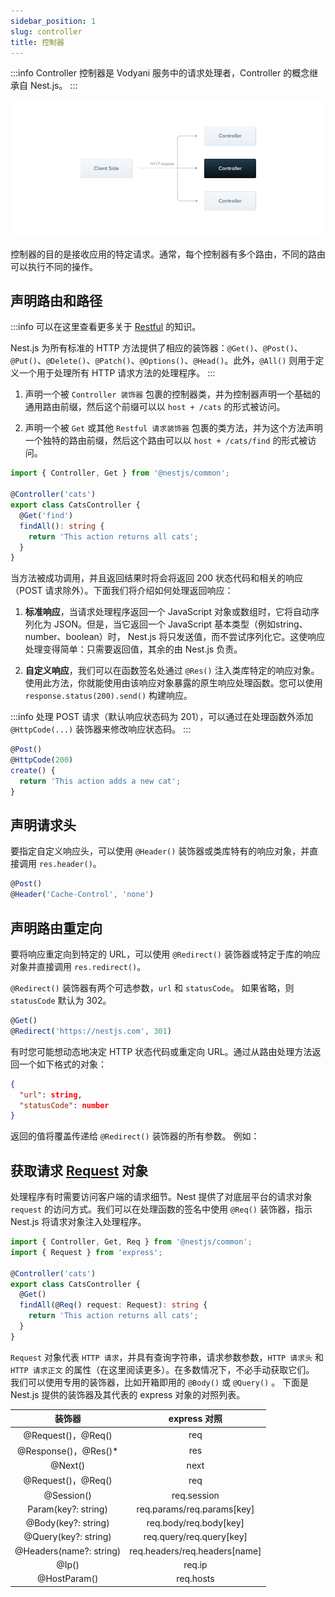 ```yaml
---
sidebar_position: 1
slug: controller
title: 控制器
---
```


:::info
Controller 控制器是 Vodyani 服务中的请求处理者，Controller 的概念继承自 Nest.js。
:::

![](../../../static/img/Controllers_1.png)

控制器的目的是接收应用的特定请求。通常，每个控制器有多个路由，不同的路由可以执行不同的操作。

## 声明路由和路径

:::info
可以在这里查看更多关于 [Restful](https://restfulapi.cn/) 的知识。

Nest.js 为所有标准的 HTTP 方法提供了相应的装饰器：`@Get()`、`@Post()`、`@Put()`、`@Delete()`、`@Patch()`、`@Options()`、`@Head()`。此外，`@All()` 则用于定义一个用于处理所有 HTTP 请求方法的处理程序。
:::

1. 声明一个被 `Controller 装饰器` 包裹的控制器类，并为控制器声明一个基础的通用路由前缀，然后这个前缀可以以 `host + /cats` 的形式被访问。

2. 声明一个被 `Get` 或其他 `Restful 请求装饰器` 包裹的类方法，并为这个方法声明一个独特的路由前缀，然后这个路由可以以 `host + /cats/find` 的形式被访问。

```typescript
import { Controller, Get } from '@nestjs/common';

@Controller('cats')
export class CatsController {
  @Get('find')
  findAll(): string {
    return 'This action returns all cats';
  }
}
```

当方法被成功调用，并且返回结果时将会将返回 200 状态代码和相关的响应（POST 请求除外）。下面我们将介绍如何处理返回响应：

1. **标准响应**，当请求处理程序返回一个 JavaScript 对象或数组时，它将自动序列化为 JSON。但是，当它返回一个 JavaScript 基本类型（例如string、number、boolean）时， Nest.js 将只发送值，而不尝试序列化它。这使响应处理变得简单：只需要返回值，其余的由 Nest.js 负责。

2. **自定义响应**，我们可以在函数签名处通过 `@Res()` 注入类库特定的响应对象。使用此方法，你就能使用由该响应对象暴露的原生响应处理函数。您可以使用 `response.status(200).send()` 构建响应。

:::info
处理 POST 请求（默认响应状态码为 201），可以通过在处理函数外添加 `@HttpCode(...)` 装饰器来修改响应状态码。
:::

```typescript
@Post()
@HttpCode(200)
create() {
  return 'This action adds a new cat';
}
```

## 声明请求头

要指定自定义响应头，可以使用 `@Header()` 装饰器或类库特有的响应对象，并直接调用 `res.header()`。

```typescript
@Post()
@Header('Cache-Control', 'none')
```

## 声明路由重定向

要将响应重定向到特定的 URL，可以使用 `@Redirect()` 装饰器或特定于库的响应对象并直接调用 `res.redirect()`。

`@Redirect()` 装饰器有两个可选参数，`url` 和 `statusCode`。 如果省略，则 `statusCode` 默认为 302。

```typescript
@Get()
@Redirect('https://nestjs.com', 301)
```

有时您可能想动态地决定 HTTP 状态代码或重定向 URL。通过从路由处理方法返回一个如下格式的对象：

```json
{
  "url": string,
  "statusCode": number
}
```

返回的值将覆盖传递给 `@Redirect()` 装饰器的所有参数。 例如：

## 获取请求 [Request](http://expressjs.com/en/api.html#req) 对象

处理程序有时需要访问客户端的请求细节。Nest 提供了对底层平台的请求对象 `request` 的访问方式。我们可以在处理函数的签名中使用 `@Req()` 装饰器，指示 Nest.js 将请求对象注入处理程序。

```typescript
import { Controller, Get, Req } from '@nestjs/common';
import { Request } from 'express';

@Controller('cats')
export class CatsController {
  @Get()
  findAll(@Req() request: Request): string {
    return 'This action returns all cats';
  }
}
```

`Request` 对象代表 `HTTP 请求`，并具有查询字符串，请求参数参数，`HTTP 请求头` 和 `HTTP 请求正文` 的属性（在这里阅读更多）。在多数情况下，不必手动获取它们。 我们可以使用专用的装饰器，比如开箱即用的 `@Body()` 或 `@Query()` 。 下面是 Nest.js 提供的装饰器及其代表的 express 对象的对照列表。

|装饰器|express 对照|
|:-:|:-:|
|@Request()，@Req()|req|
|@Response()，@Res()*|res|
|@Next()|next|
|@Request()，@Req()|req|
|@Session()|req.session|
|Param(key?: string)|req.params/req.params[key]|
|@Body(key?: string)|req.body/req.body[key]|
|@Query(key?: string)|req.query/req.query[key]|
|@Headers(name?: string)|req.headers/req.headers[name]|
|@Ip()|req.ip|
|@HostParam()|req.hosts|
